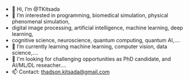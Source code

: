 - 👋 Hi, I’m @TKitsada
- 👀 I’m interested in programming, biomedical simulation, physical phenomenal simulation, 
- digital image processing, artificial intelligence, machine learning, deep learning,
- cognitive science, neuroscience, quantum computing, quantum AI,....
- 🌱 I’m currently learning machine learning, computer vision, data science,....
- 💞️ I'm looking for challenging opportunities as PhD candidate, and AI/ML/DL reseacher....
- 📫 Contact: thadson.kitsada@gmail.com

<!---
TKitsada/TKitsada is a ✨ special ✨ repository because its `README.md` (this file) appears on your GitHub profile.
You can click the Preview link to take a look at your changes.
--->
